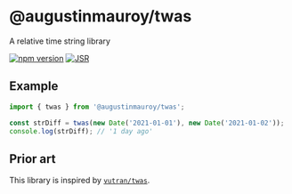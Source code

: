 # @augustinmauroy/twas

A relative time string library

[![npm version](https://img.shields.io/npm/v/@augustinmauroy/twas.svg)](https://www.npmjs.com/package/@augustinmauroy/twas)
[![JSR](https://jsr.io/badges/@augustinmauroy/twas)](https://jsr.io/@augustinmauroy/twas)

## Example

```js
import { twas } from '@augustinmauroy/twas';

const strDiff = twas(new Date('2021-01-01'), new Date('2021-01-02'));
console.log(strDiff); // '1 day ago'
```

## Prior art

This library is inspired by [`vutran/twas`](https://github.com/vutran/twas).
